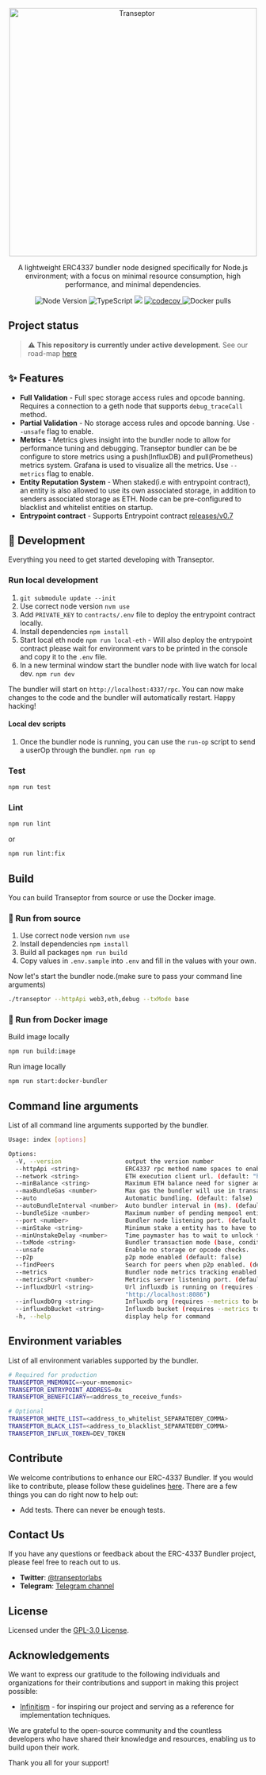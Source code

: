 <p align="center">
  <a href="https://transeptorlabs.io/docs/category/bundler">
    <img width="500" title="Transeptor" src='https://transeptorlabs.io/img/brand/transeptor.png' />
  </a>
</p>

<p align="center">
  A lightweight ERC4337 bundler node designed specifically for Node.js environment; with a focus on minimal resource consumption, high performance, and minimal dependencies.
</p>

<p align="center">
  <img src="https://img.shields.io/badge/node-20.11.1-green" alt="Node Version">
  <img src="https://badgen.net/badge/-/TypeScript?icon=typescript&label&labelColor=blue&color=555555" alt="TypeScript">
    <img src="https://github.com/transeptorlabs/transeptor-bundler/actions/workflows/main.yml/badge.svg?branch=main">
  <a href="https://app.codecov.io/gh/transeptorlabs/transeptor-bundler">
    <img src="https://img.shields.io/codecov/c/github/transeptorlabs/transeptor-bundler.svg?style=flat-square" alt="codecov">
  </a>
  <img src="https://img.shields.io/docker/pulls/transeptorlabs/bundler" alt="Docker pulls">
</p>

## Project status

> :warning: **This repository is currently under active development.**
> See our road-map [here](https://hackmd.io/@V00D00-child/SyXKL6Kmn#Project-StatusRoadmap-)

## ✨ Features
- **Full Validation** - Full spec storage access rules and opcode banning. Requires a connection to a geth node that supports `debug_traceCall` method.
- **Partial Validation** - No storage access rules and opcode banning. Use `--unsafe` flag to enable.
- **Metrics** - Metrics gives insight into the bundler node to allow for performance tuning and debugging. Transeptor bundler can be be configure to store metrics using a push(InfluxDB) and pull(Prometheus) metrics system. Grafana is used to visualize all the metrics. Use `--metrics` flag to enable.
- **Entity Reputation System** - When staked(i.e with entrypoint contract), an entity is also allowed to use its own associated storage, in addition to senders associated storage as ETH. Node can be pre-configured to blacklist and whitelist entities on startup.
- **Entrypoint contract** - Supports Entrypoint contract [releases/v0.7](https://github.com/eth-infinitism/account-abstraction/tree/releases/v0.7)

## 🚀 Development

Everything you need to get started developing with Transeptor.

### Run local development
1. `git submodule update --init`
2. Use correct node version `nvm use`
3. Add `PRIVATE_KEY` to `contracts/.env` file to deploy the entrypoint contract locally.
4. Install dependencies `npm install`
5. Start local eth node `npm run local-eth` - Will also deploy the entrypoint contract please wait for environment vars to be printed in the console and copy it to the `.env` file.
6. In a new terminal window start the bundler node with live watch for local dev. `npm run dev`

The bundler will start on `http://localhost:4337/rpc`. You can now make changes to the code and the bundler will automatically restart. Happy hacking!

#### Local dev scripts 

1. Once the bundler node is running, you can use the `run-op` script to send a userOp through the bundler. `npm run op`

### Test

```bash
npm run test
```

### Lint

```bash
npm run lint
```

or

```bash
npm run lint:fix
```

## Build

You can build Transeptor from source or use the Docker image.

### 🔧 Run from source
1. Use correct node version `nvm use`
2. Install dependencies `npm install`
3. Build all packages `npm run build`
4. Copy values in `.env.sample` into `.env` and fill in the values with your own.

Now let's start the bundler node.(make sure to pass your command line arguments)
```bash
./transeptor --httpApi web3,eth,debug --txMode base
```

### 🐳 Run from Docker image

Build image locally
```bash
npm run build:image
```

Run image locally
```bash
npm run start:docker-bundler  
```

## Command line arguments

List of all command line arguments supported by the bundler.

```bash
Usage: index [options]

Options:
  -V, --version                  output the version number
  --httpApi <string>             ERC4337 rpc method name spaces to enable. (default: "web3,eth")
  --network <string>             ETH execution client url. (default: "http://localhost:8545")
  --minBalance <string>          Maximum ETH balance need for signer address. (default: "1")
  --maxBundleGas <number>        Max gas the bundler will use in transactions. (default: "5000000")
  --auto                         Automatic bundling. (default: false)
  --autoBundleInterval <number>  Auto bundler interval in (ms). (default: "12000")
  --bundleSize <number>          Maximum number of pending mempool entities to start auto bundler. (default: "10")
  --port <number>                Bundler node listening port. (default: "4000")
  --minStake <string>            Minimum stake a entity has to have to pass reputation system. (default: "1")
  --minUnstakeDelay <number>     Time paymaster has to wait to unlock the stake(seconds). (default: "0")
  --txMode <string>              Bundler transaction mode (base, conditional, searcher). (default: "base")
  --unsafe                       Enable no storage or opcode checks.
  --p2p                          p2p mode enabled (default: false)
  --findPeers                    Search for peers when p2p enabled. (default: false)
  --metrics                      Bundler node metrics tracking enabled. (default: false)
  --metricsPort <number>         Metrics server listening port. (default: "4001")
  --influxdbUrl <string>         Url influxdb is running on (requires --metrics to be enabled). (default:
                                 "http://localhost:8086")
  --influxdbOrg <string>         Influxdb org (requires --metrics to be enabled). (default: "transeptor-labs")
  --influxdbBucket <string>      Influxdb bucket (requires --metrics to be enabled). (default: "transeptor_metrics")
  -h, --help                     display help for command
```

## Environment variables

List of all environment variables supported by the bundler.

```bash
# Required for production
TRANSEPTOR_MNEMONIC=<your-mnemonic>
TRANSEPTOR_ENTRYPOINT_ADDRESS=0x
TRANSEPTOR_BENEFICIARY=<address_to_receive_funds>

# Optional
TRANSEPTOR_WHITE_LIST=<address_to_whitelist_SEPARATEDBY_COMMA>
TRANSEPTOR_BLACK_LIST=<address_to_blacklist_SEPARATEDBY_COMMA>
TRANSEPTOR_INFLUX_TOKEN=DEV_TOKEN
```

## Contribute

We welcome contributions to enhance our ERC-4337 Bundler. If you would like to contribute, please follow these guidelines [here](https://github.com/transeptorlabs/transeptor-bundler/blob/main/CONTRIBUTING.md). There are a few things you can do right now to help out:

- Add tests. There can never be enough tests.

## Contact Us

If you have any questions or feedback about the ERC-4337 Bundler project, please feel free to reach out to us.

- **Twitter**: [@transeptorlabs](https://twitter.com/transeptorlabs)
- **Telegram**: [Telegram channel](https://t.me/+eUGda3KIND4zMjRh)

## License

Licensed under the [GPL-3.0 License](https://github.com/transeptorlabs/transeptor-bundler/blob/main/LICENSE).

## Acknowledgements

We want to express our gratitude to the following individuals and organizations for their contributions and support in making this project possible:

- [Infinitism](https://github.com/eth-infinitism/bundler) - for inspiring our project and serving as a reference for implementation techniques.

We are grateful to the open-source community and the countless developers who have shared their knowledge and resources, enabling us to build upon their work.

Thank you all for your support!